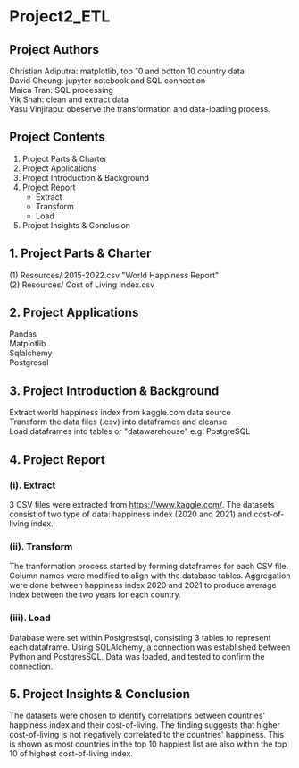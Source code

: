 # Project2_ETL

## Project Authors

Christian Adiputra: matplotlib, top 10 and botton 10 country data\
David Cheung: jupyter notebook and SQL connection\
Maica Tran: SQL processing\
Vik Shah: clean and extract data\
Vasu Vinjirapu: obeserve the transformation and data-loading process. 

## Project Contents
1. Project Parts & Charter
2. Project Applications
3. Project Introduction & Background
4. Project Report
   * Extract
   * Transform
   * Load
5. Project Insights & Conclusion

## 1. Project Parts & Charter

(1) Resources/ 2015-2022.csv "World Happiness Report"\
(2) Resources/ Cost of Living Index.csv

## 2. Project Applications

Pandas\
Matplotlib\
Sqlalchemy\
Postgresql



## 3. Project Introduction & Background

Extract world happiness index from kaggle.com data source\
Transform the data files (.csv) into dataframes and cleanse\
Load dataframes into tables or "datawarehouse" e.g. PostgreSQL

## 4. Project Report

### (i). Extract

3 CSV files were extracted from https://www.kaggle.com/. The datasets consist of two type of data: happiness index (2020 and 2021) and cost-of-living index.

### (ii). Transform

The tranformation process started by forming dataframes for each CSV file. Column names were modified to align with the database tables. Aggregation were done between happiness index 2020 and 2021 to produce average index between the two years for each country.

### (iii). Load

Database were set within Postgrestsql, consisting 3 tables to represent each dataframe. Using SQLAlchemy, a connection was established between Python and PostgresSQL. Data was loaded, and tested to confirm the connection.

## 5. Project Insights & Conclusion

The datasets were chosen to identify correlations between countries' happiness index and their cost-of-living. The finding suggests that higher cost-of-living is not negatively correlated to the countries' happiness. This is shown as most countries in the top 10 happiest list are also within the top 10 of highest cost-of-living index.

